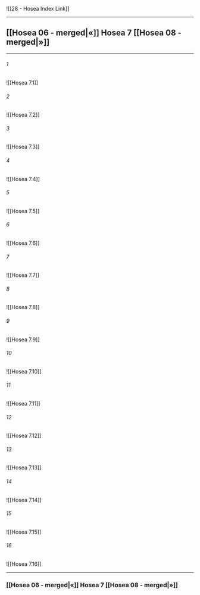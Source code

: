 ![[28 - Hosea Index Link]]

---
##  [[Hosea 06 - merged|«]] Hosea 7 [[Hosea 08 - merged|»]]

---

###### 1
![[Hosea 7.1]] 

###### 2
![[Hosea 7.2]] 

###### 3
![[Hosea 7.3]] 

###### 4
![[Hosea 7.4]]

###### 5 
![[Hosea 7.5]] 

###### 6
![[Hosea 7.6]] 

###### 7
![[Hosea 7.7]] 

###### 8
![[Hosea 7.8]] 

###### 9
![[Hosea 7.9]] 

###### 10
![[Hosea 7.10]] 

###### 11
![[Hosea 7.11]] 

###### 12
![[Hosea 7.12]]

###### 13
![[Hosea 7.13]] 

###### 14
![[Hosea 7.14]] 

###### 15
![[Hosea 7.15]]

###### 16
![[Hosea 7.16]] 


---
###  [[Hosea 06 - merged|«]] Hosea 7 [[Hosea 08 - merged|»]]